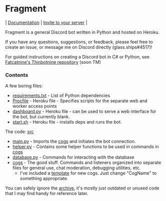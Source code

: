 # Fragment

| [Documentation](docs/) | [Invite to your server](https://discord.com/api/oauth2/authorize?client_id=932737557836468297&scope=bot&permissions=1) |

Fragment is a general Discord bot written in Python and hosted on Heroku. 

If you have any questions, suggestions, or feedback, please feel free to create an issue, or message me on Discord directly (glass.ships#4517)!

For guided instructions on creating a Discord bot in C# or Python, see [Fatcatnine's Thinbotnine repository](https://gitlab.com/fatcatnine/thinbotnine) (soon TM)

### Contents

A few boring files:
- [requirements.txt](requirements.txt) - List of Python dependencies 
- [Procfile](Procfile) - Heroku file - Specifies scripts for the separate web and worker access points
- [dashboard.py](dashboard.py) - Heroku file - can be used to serve a web interface for the bot, but currently blank.
- [start.sh](start.sh) - Heroku file - installs deps and runs the bot.

The code: [src](src/)
- [main.py](main.py) - Imports the [cogs](cogs/) and initiates the bot connection.  
- [helper.py](helper.py) - Contains some helper functions to be used in commands in [cogs](cogs/)  
- [database.py](database.py) - Commands for interacting with the database  
- [cogs](cogs/) - The good stuff. Commands and listeners organized into separate files for general use, chat moderation, debugging utilities, etc.   
    - I've included a [template](cogs/template) for new cogs. Just change "CogName" to something appropriate.  
  
You can safely ignore the [archive](archive/), it's mostly just outdated or unused code that I may find handy for reference later. 
